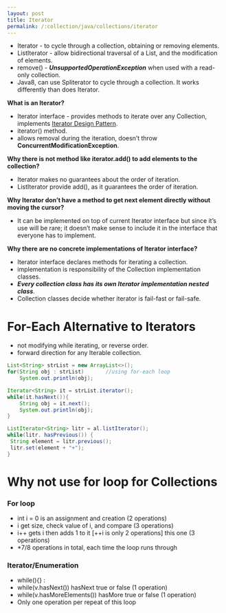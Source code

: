 ```yaml
---
layout: post
title: Iterator
permalink: /:collection/java/collections/iterator
---
```


* Iterator - to cycle through a collection, obtaining or removing elements.
* ListIterator - allow bidirectional traversal of a List, and the modification of elements. 
* remove() - ***UnsupportedOperationException*** when used with a read-only collection.
* Java8, can use Spliterator to cycle through a collection. It works differently than does Iterator.

**What is an Iterator?**  
* Iterator interface - provides methods to iterate over any Collection, implements [Iterator Design Pattern](https://www.journaldev.com/1716/iterator-design-pattern-java).
* iterator() method. 
* allows removal during the iteration, doesn’t throw **ConcurrentModificationException**.

**Why there is not method like iterator.add() to add elements to the collection?**  
* Iterator makes no guarantees about the order of iteration.
* ListIterator provide add(), as it guarantees the order of iteration.

**Why Iterator don’t have a method to get next element directly without moving the cursor?**  
* It can be implemented on top of current Iterator interface but since it’s use will be rare; it doesn’t make sense to include it in the interface that everyone has to implement.

**Why there are no concrete implementations of Iterator interface?**  
* Iterator interface declares methods for iterating a collection.
* implementation is responsibility of the Collection implementation classes.
* ***Every collection class has its own Iterator implementation nested class***.
* Collection classes decide whether iterator is fail-fast or fail-safe.

# For-Each Alternative to Iterators
* not modifying while iterating, or reverse order.
* forward direction for any Iterable collection. 

```java
List<String> strList = new ArrayList<>();
for(String obj : strList)		//using for-each loop
    System.out.println(obj);

Iterator<String> it = strList.iterator();
while(it.hasNext()){
    String obj = it.next();
    System.out.println(obj); 
}

ListIterator<String> litr = al.listIterator();
while(litr. hasPrevious()) {
 String element = litr.previous();
 litr.set(element + "+");
}
```

# Why not use for loop for Collections
### For loop
* int i = 0 is an assignment and creation (2 operations)
* i get size, check value of i, and compare (3 operations)
* i++ gets i then adds 1 to it [++i is only 2 operations] this one (3 operations)
* *7/8 operations in total, each time the loop runs through

### Iterator/Enumeration
* while(){} :
* while(v.hasNext()) hasNext true or false (1 operation)
* while(v.hasMoreElements()) hasMore true or false (1 operation)
* Only one operation per repeat of this loop
